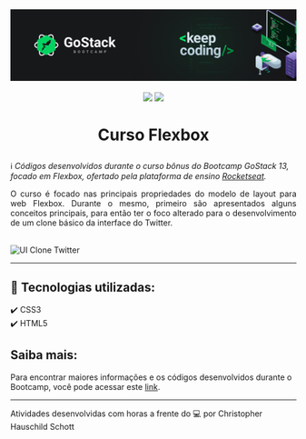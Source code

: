 <div align="center">
  <img src="https://github.com/ChristopherHauschild/bootcamp-gostack-13-rocketseat/blob/master/gostack.png?raw=true">
</div> <br />

<div align="center">
  <img src="https://img.shields.io/static/v1?label=CSS&message=&color=informational&style=for-the-badge&logo=CSS3"/>
  <img src="https://img.shields.io/static/v1?label=HTML&message=&color=important&style=for-the-badge&logo=HTML5"/>
</div>

# <p align="center">Curso Flexbox</p>

:information_source: <i>Códigos desenvolvidos durante o curso bônus do Bootcamp GoStack 13, focado em Flexbox, ofertado pela plataforma de ensino [Rocketseat](https://rocketseat.com.br/).</i>

<p align="justify">
O curso é focado nas principais propriedades do modelo de layout para web Flexbox. Durante o mesmo, primeiro são apresentados alguns conceitos principais, para então ter o foco alterado para o desenvolvimento de um clone básico da interface do Twitter.
</p>

<br />

<img src="" alt="UI Clone Twitter" />

<hr>

## :rocket: Tecnologias utilizadas:

  <div>✔️ CSS3</div>
  <div>✔️ HTML5</div>

## Saiba mais:

Para encontrar maiores informações e os códigos desenvolvidos durante o Bootcamp, você pode acessar este [link](https://github.com/ChristopherHauschild/bootcamp-gostack-13-rocketseat/).

<hr>

Atividades desenvolvidas com horas a frente do :computer: por Christopher Hauschild Schott
